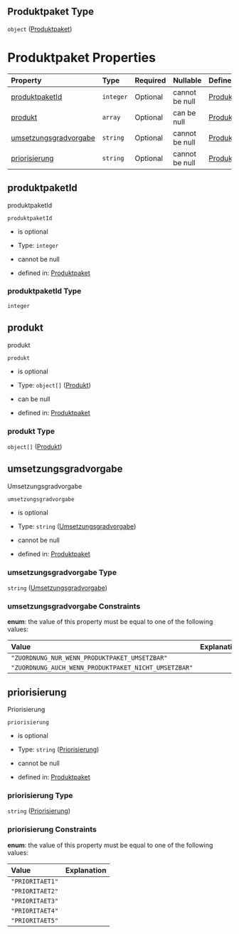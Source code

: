 ## Produktpaket Type

`object` ([Produktpaket](produktpaket.md))

# Produktpaket Properties

| Property                                        | Type      | Required | Nullable       | Defined by                                                                                                                                                                                      |
| :---------------------------------------------- | :-------- | :------- | :------------- | :---------------------------------------------------------------------------------------------------------------------------------------------------------------------------------------------- |
| [produktpaketId](#produktpaketid)               | `integer` | Optional | cannot be null | [Produktpaket](produktpaket-properties-produktpaketid.md "https://raw.githubusercontent.com/conuti-gmbh/bo4e-schema/master/schemas/v1/com/Produktpaket.schema.json#/properties/produktpaketId") |
| [produkt](#produkt)                             | `array`   | Optional | can be null    | [Produktpaket](produktpaket-properties-produkt.md "https://raw.githubusercontent.com/conuti-gmbh/bo4e-schema/master/schemas/v1/com/Produktpaket.schema.json#/properties/produkt")               |
| [umsetzungsgradvorgabe](#umsetzungsgradvorgabe) | `string`  | Optional | cannot be null | [Produktpaket](umsetzungsgradvorgabe.md "https://raw.githubusercontent.com/conuti-gmbh/bo4e-schema/master/schemas/v1/enum/Umsetzungsgradvorgabe.schema.json#/properties/umsetzungsgradvorgabe") |
| [priorisierung](#priorisierung)                 | `string`  | Optional | cannot be null | [Produktpaket](priorisierung.md "https://raw.githubusercontent.com/conuti-gmbh/bo4e-schema/master/schemas/v1/enum/Priorisierung.schema.json#/properties/priorisierung")                         |

## produktpaketId

produktpaketId

`produktpaketId`

*   is optional

*   Type: `integer`

*   cannot be null

*   defined in: [Produktpaket](produktpaket-properties-produktpaketid.md "https://raw.githubusercontent.com/conuti-gmbh/bo4e-schema/master/schemas/v1/com/Produktpaket.schema.json#/properties/produktpaketId")

### produktpaketId Type

`integer`

## produkt

produkt

`produkt`

*   is optional

*   Type: `object[]` ([Produkt](produkt.md))

*   can be null

*   defined in: [Produktpaket](produktpaket-properties-produkt.md "https://raw.githubusercontent.com/conuti-gmbh/bo4e-schema/master/schemas/v1/com/Produktpaket.schema.json#/properties/produkt")

### produkt Type

`object[]` ([Produkt](produkt.md))

## umsetzungsgradvorgabe

Umsetzungsgradvorgabe

`umsetzungsgradvorgabe`

*   is optional

*   Type: `string` ([Umsetzungsgradvorgabe](umsetzungsgradvorgabe.md))

*   cannot be null

*   defined in: [Produktpaket](umsetzungsgradvorgabe.md "https://raw.githubusercontent.com/conuti-gmbh/bo4e-schema/master/schemas/v1/enum/Umsetzungsgradvorgabe.schema.json#/properties/umsetzungsgradvorgabe")

### umsetzungsgradvorgabe Type

`string` ([Umsetzungsgradvorgabe](umsetzungsgradvorgabe.md))

### umsetzungsgradvorgabe Constraints

**enum**: the value of this property must be equal to one of the following values:

| Value                                                | Explanation |
| :--------------------------------------------------- | :---------- |
| `"ZUORDNUNG_NUR_WENN_PRODUKTPAKET_UMSETZBAR"`        |             |
| `"ZUORDNUNG_AUCH_WENN_PRODUKTPAKET_NICHT_UMSETZBAR"` |             |

## priorisierung

Priorisierung

`priorisierung`

*   is optional

*   Type: `string` ([Priorisierung](priorisierung.md))

*   cannot be null

*   defined in: [Produktpaket](priorisierung.md "https://raw.githubusercontent.com/conuti-gmbh/bo4e-schema/master/schemas/v1/enum/Priorisierung.schema.json#/properties/priorisierung")

### priorisierung Type

`string` ([Priorisierung](priorisierung.md))

### priorisierung Constraints

**enum**: the value of this property must be equal to one of the following values:

| Value           | Explanation |
| :-------------- | :---------- |
| `"PRIORITAET1"` |             |
| `"PRIORITAET2"` |             |
| `"PRIORITAET3"` |             |
| `"PRIORITAET4"` |             |
| `"PRIORITAET5"` |             |
